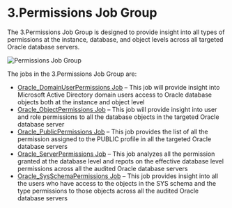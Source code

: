 # 3.Permissions Job Group

The 3.Permissions Job Group is designed to provide insight into all types of permissions at the instance, database, and object levels across all targeted Oracle database servers.

![Permissions Job Group](/img/product_docs/accessanalyzer/accessanalyzer/enterpriseauditor/solutions/databases/oracle/permissions/jobgroup33.png)

The jobs in the 3.Permissions Job Group are:

- [Oracle\_DomainUserPermissions Job](/docs/accessanalyzer/accessanalyzer/enterpriseauditor/solutions/databases/oracle/permissions/oracle_domainuserpermissions.md) – This job will provide insight into Microsoft Active Directory domain users access to Oracle database objects both at the instance and object level
- [Oracle\_ObjectPermissions Job](/docs/accessanalyzer/accessanalyzer/enterpriseauditor/solutions/databases/oracle/permissions/oracle_objectpermissions.md) – This job will provide insight into user and role permissions to all the database objects in the targeted Oracle database server
- [Oracle\_PublicPermissions Job](/docs/accessanalyzer/accessanalyzer/enterpriseauditor/solutions/databases/oracle/permissions/oracle_publicpermissions.md) – This job provides the list of all the permission assigned to the PUBLIC profile in all the targeted Oracle database servers
- [Oracle\_ServerPermissions Job](/docs/accessanalyzer/accessanalyzer/enterpriseauditor/solutions/databases/oracle/permissions/oracle_serverpermissions.md) – This job analyzes all the permission granted at the database level and repots on the effective database level permissions across all the audited Oracle database servers
- [Oracle\_SysSchemaPermissions Job](/docs/accessanalyzer/accessanalyzer/enterpriseauditor/solutions/databases/oracle/permissions/oracle_sysschemapermissions.md) – This job provides insight into all the users who have access to the objects in the SYS schema and the type permissions to those objects across all the audited Oracle database servers
